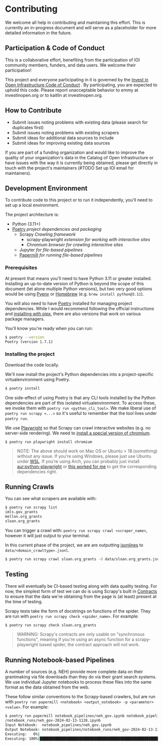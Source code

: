 # Contributing

We welcome all help in contributing and maintaining this effort. This is currently an in-progress document and will serve as a placeholder for more detailed information in the future.

## Participation & Code of Conduct

This is a collaborative effort, benefiting from the participation of IOI community members, funders, and data users. We welcome their participation!

This project and everyone participating in it is governed by the [Invest in Open Infrastructure Code of Conduct](https://investinopen.org/code-of-conduct/) . By participating, you are expected to uphold this code. Please report unacceptable behavior to emmy at investinopen.org or to kaitlin at investinopen.org.

## How to Contribute

- Submit issues noting problems with existing data (please search for duplicates first)
- Submit issues noting problems with existing scrapers
- Submit ideas for additional data sources to include
- Submit ideas for improving existing data sources

If you are part of a funding organization and would like to improve the quality of your organization's data in the Catalog of Open Infrastructure or have issues with the way it is currently being obtained, please get directly in touch with the project's maintainers (#TODO Set up IOI email for maintainers).

## Development Environment

To contribute code to this project or to run it independently, you'll need to set up a local environment.

The project architecture is:

- Python (3.11+)
- [Poetry](https://python-poetry.org/) _project dependencies and packaging_
    - Scrapy _Crawling framework_
        - scrapy-playwright _extension for working with interactive sites_
        - Chromium _browser for crawling interactive sites_
    - Jupyter _for file-based pipelines_
    - [Papermill](https://papermill.readthedocs.io/en/latest/) _for running file-based pipelines_

### Prerequisites

At present that means you'll need to have Python 3.11 or greater installed. Installing an up-to-date version of Python is beyond the scope of this document (let alone multiple Python versions), but two very good options would be using [Pyenv](https://github.com/pyenv/pyenv) or [Homebrew](https://docs.brew.sh/Homebrew-and-Python) (e.g. `brew install python@3.11`).

You will also need to have [Poetry](https://poetry-python.org) installed for managing project dependencies. While I would recommend following the official instructions and [installing with pipx](https://python-poetry.org/docs/#installing-with-pipx), there are also versions that work on various package managers.

You'll know you're ready when you can run:

```bash
$ poetry --version
Poetry (version 1.7.1)
```

### Installing the project

Download the code locally.

We'll now install the project's Python dependencies into a project-specific virtualenvironment using Poetry.

```bash
$ poetry install
```

One side-effect of using Poetry is that any CLI tools installed by the Python dependencies are part of this isolated virtualenvironment. To access these, we invoke them with `poetry run <python_cli_tool>`. We make liberal use of `poetry run scrapy <...>` so it's useful to remember that the tool lives under `poetry run`.

We use [Playwright](https://playwright.dev) so that Scrapy can crawl interactive websites (e.g. no server-side rendering). We need to [install a special version of chromium](https://playwright.dev/python/docs/browsers).

```
$ poetry run playwright install chromium
```

> NOTE: The above should work on Mac OS or Ubuntu > 18.(something) without any issue. If you're using Windows, please just use Ubuntu under [WSL](https://ubuntu.com/wsl). If you're using Arch, you can probably just install [aur:python-playwright](https://aur.archlinux.org/packages/python-playwright) or [this worked for me](https://github.com/microsoft/playwright/issues/2621#issuecomment-931530175) to get the corresponding dependencies right.

## Running Crawls

You can see what scrapers are available with:

```bash
$ poetry run scrapy list
imls.gov_grants
mellon.org_grants
sloan.org_grants
```

You can trigger a crawl with: `poetry run scrapy crawl <scraper_name>`, however it will just output to your terminal.

In this current phase of the project, we are are outputting [jsonlines](https://jsonlines.org/) to `data/<domain_crawltype>.jsonl`.

```bash
$ poetry run scrapy crawl sloan.org_grants -O data/sloan.org_grants.jsonl
```

## Testing

There will eventually be CI-based testing along with data quality testing. For now, the simplest form of test we can do is using Scrapy's built in [Contracts](https://docs.scrapy.org/en/latest/topics/contracts.html) to ensure that the data we're obtaining from the page is (at least) present at the time of testing.

Scrapy tests take the form of docstrings on functions of the spider. They are run with `poetry run scrapy check <spider_name>`. For example:

```bash
$ poetry run scrapy check sloan.org_grants
```
> WARNING: Scrapy's contracts are only usable on "synchronous functions", meaning if you're using an async function for a scrapy-playwright based spider, the contract approach will not work.

## Running Notebook-based Pipelines

A number of sources (e.g. NEH) provide more complete data on their grantmaking via file downloads than they do via their grant search systems. We use individual Jupyter notebooks to process these files into the same format as the data obtained from the web.

These follow similar conventions to the Scrapy-based crawlers, but are run with `poetry run papermill <notebook> <output_notebook> -p <parameter> <value>`. For example:

```bash
$ poetry run papermill notebook_pipelines/neh_gov.ipynb notebook_pipelines
/notebook_runs/neh_gov-2024-02-13-1128.ipynb
Input Notebook:  notebook_pipelines/neh_gov.ipynb
Output Notebook: notebook_pipelines/notebook_runs/neh_gov-2024-02-13-1128.ipynb
Executing:   0%|                                                                        | 0/14 [00:00<?, ?cell/s]Executing notebook with kernel: python3
Executing: 100%|███████████████████████████████████████████████████████████████| 14/14 [00:14<00:00,  1.07s/cell]
```
